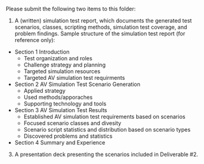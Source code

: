 Please submit the following two items to this folder:
1. A (written) simulation test report, which documents the generated test scenarios, classes, scripting methods, simulation test coverage, and problem findings. Sample structure of the simulation test report (for reference only):
  * Section 1 Introduction
    * Test organization and roles
    * Challenge strategy and planning
    * Targeted simulation resources 
    * Targeted AV simulation test requirments
  * Section 2 AV Simulation Test Scenario Generation
    * Applied strategy
    * Used methods/apporaches
    * Supporting technology and tools
  * Section 3 AV Simulation Test Results
    *  Established AV simulation test requirements based on scenarios
    * Focused scenario classes and divesity 
    * Scenario script statistics and distribution based on scenario types
    *  Discovered problems and statistics
  * Section 4 Summary and Experience 
   
3. A presentation deck presenting the scenarios included in Deliverable #2. 

